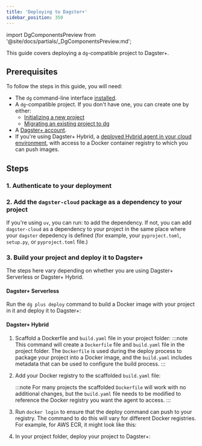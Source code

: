 ```yaml
---
title: 'Deploying to Dagster+'
sidebar_position: 350
---
```


import DgComponentsPreview from '@site/docs/partials/\_DgComponentsPreview.md';

<DgComponentsPreview />

This guide covers deploying a `dg`-compatible project to Dagster+.

## Prerequisites

To follow the steps in this guide, you will need:

- The `dg` command-line interface [installed](/guides/labs/dg#installation).
- A `dg`-compatible project. If you don't have one, you can create one by either:
  - [Initializing a new project](/guides/labs/dg/scaffolding-a-project)
  - [Migrating an existing project to dg](/guides/labs/dg/incrementally-adopting-dg/migrating-project)
- A [Dagster+ account](https://dagster.cloud/signup).
- If you're using Dagster+ Hybrid, a [deployed Hybrid agent in your cloud environment](/dagster-plus/deployment/deployment-types/hybrid/),
with access to a Docker container registry to which you can push images.


## Steps

### 1. Authenticate to your deployment
<CliInvocationExample path="docs_snippets/docs_snippets/guides/dg/deploying-dg/1-dg-plus-login.txt" />

### 2. Add the `dagster-cloud` package as a dependency to your project

If you're using `uv`, you can run:
<CliInvocationExample path="docs_snippets/docs_snippets/guides/dg/deploying-dg/2-uv-add-dagster-cloud.txt" />
to add the dependency. If not, you can add `dagster-cloud` as a dependency to your project in the same place where your `dagster` depedency is defined (for example, your `pyproject.toml`, `setup.py`, or `pyproject.toml` file.)

### 3. Build your project and deploy it to Dagster+

The steps here vary depending on whether you
are using Dagster+ Serverless or Dagster+ Hybrid.

#### Dagster+ Serverless

Run the `dg plus deploy` command to build a Docker image with your project in it and deploy it to Dagster+:
<CliInvocationExample path="docs_snippets/docs_snippets/guides/dg/deploying-dg/2-dg-plus-deploy.txt" />

#### Dagster+ Hybrid

1. Scaffold a Dockerfile and `build.yaml` file in your project folder:
    <CliInvocationExample path="docs_snippets/docs_snippets/guides/dg/deploying-dg/3-dg-scaffold-build-artifacts.txt" />
    :::note
    This command will create a `Dockerfile` file and `build.yaml` file in the project folder. The
    `Dockerfile` is used during the deploy process to package your project into a Docker image,
    and the `build.yaml` includes metadata that can be used to configure the build process.
    :::

2. Add your Docker registry to the scaffolded `build.yaml` file:

    <CodeExample
        path="docs_snippets/docs_snippets/guides/dg/deploying-dg/4-build.yaml"
        language="YAML"
        title="build.yaml"
    />

    :::note
    For many projects the scaffolded `Dockerfile` will work with no additional changes, but the `build.yaml` file needs to be modified to reference the Docker registry you want the agent to access.
    :::

3. Run `docker login` to ensure that the deploy command can push to your registry. The command to do this will vary for different Docker registries. For example, for AWS ECR, it might look like this:
    <CliInvocationExample path="docs_snippets/docs_snippets/guides/dg/deploying-dg/5-docker-login.txt" />

4. In your project folder, deploy your project to Dagster+:
    <CliInvocationExample path="docs_snippets/docs_snippets/guides/dg/deploying-dg/2-dg-plus-deploy.txt" />